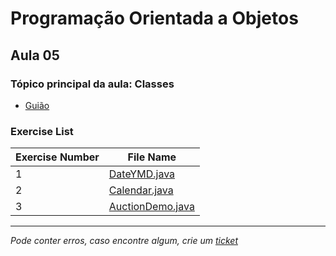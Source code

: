 # Programação Orientada a Objetos
## Aula 05
### Tópico principal da aula: Classes

* [Guião](https://github.com/TiagoRG/uaveiro-leci/tree/master/1ano/2semestre/poo/guides/POO-2022-aula05.pdf)

### Exercise List
| Exercise Number | File Name                                                                                                              |
|-----------------|------------------------------------------------------------------------------------------------------------------------|
| 1               | [DateYMD.java](https://github.com/TiagoRG/uaveiro-leci/blob/master/1ano/2semestre/poo/src/aula05/DateYMD.java)         |
| 2               | [Calendar.java](https://github.com/TiagoRG/uaveiro-leci/blob/master/1ano/2semestre/poo/src/aula05/Calendar.java)       |
| 3               | [AuctionDemo.java](https://github.com/TiagoRG/uaveiro-leci/blob/master/1ano/2semestre/poo/src/aula05/AuctionDemo.java) |

---
*Pode conter erros, caso encontre algum, crie um* [*ticket*](https://github.com/TiagoRG/uaveiro-leci/issues/new)
